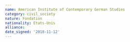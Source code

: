 ```yaml
---
name: American Institute of Contemporary German Studies 
category: civil_society
nature: Fondation 
nationality: Etats-Unis
alliance: 
date_signed: '2018-11-12'
---
```

    